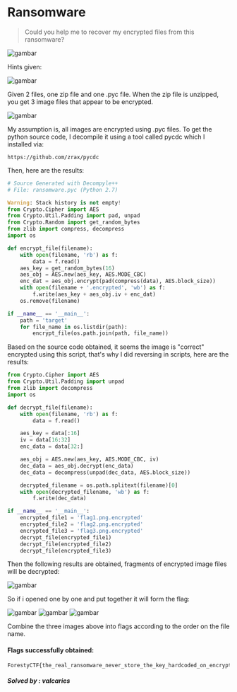 # Ransomware
>Could you help me to recover my encrypted files from this ransomware?

![gambar](https://github.com/Valcar-ies/WriteUP-Seleksi-Internal-Gemastik-2023-Foresty/assets/84186470/12132118-8772-4124-82ec-432fe2aded73)

Hints given:

![gambar](https://github.com/Valcar-ies/WriteUP-Seleksi-Internal-Gemastik-2023-Foresty/assets/84186470/f1593beb-ef9e-4b41-9ab4-4101cf96c31c)

Given 2 files, one zip file and one .pyc file.
When the zip file is unzipped, you get 3 image files that appear to be encrypted.

![gambar](https://github.com/Valcar-ies/WriteUP-Seleksi-Internal-Gemastik-2023-Foresty/assets/84186470/0aba5594-70d7-4a4d-88d4-ada331d93104)

My assumption is, all images are encrypted using .pyc files.
To get the python source code, I decompile it
using a tool called pycdc which I installed via:
```console
https://github.com/zrax/pycdc
```

Then, here are the results:

```py
# Source Generated with Decompyle++
# File: ransomware.pyc (Python 2.7)

Warning: Stack history is not empty!
from Crypto.Cipher import AES
from Crypto.Util.Padding import pad, unpad
from Crypto.Random import get_random_bytes
from zlib import compress, decompress
import os

def encrypt_file(filename):
    with open(filename, 'rb') as f:
        data = f.read()
    aes_key = get_random_bytes(16)
    aes_obj = AES.new(aes_key, AES.MODE_CBC)
    enc_dat = aes_obj.encrypt(pad(compress(data), AES.block_size))
    with open(filename + '.encrypted', 'wb') as f:
        f.write(aes_key + aes_obj.iv + enc_dat)
    os.remove(filename)

if __name__ == '__main__':
    path = 'target'
    for file_name in os.listdir(path):
        encrypt_file(os.path.join(path, file_name))
```

Based on the source code obtained, it seems the image is "correct"
encrypted using this script, that's why I did
reversing in scripts,
here are the results:

```py
from Crypto.Cipher import AES
from Crypto.Util.Padding import unpad
from zlib import decompress
import os

def decrypt_file(filename):
    with open(filename, 'rb') as f:
        data = f.read()

    aes_key = data[:16]
    iv = data[16:32]
    enc_data = data[32:]

    aes_obj = AES.new(aes_key, AES.MODE_CBC, iv)
    dec_data = aes_obj.decrypt(enc_data)
    dec_data = decompress(unpad(dec_data, AES.block_size))

    decrypted_filename = os.path.splitext(filename)[0]
    with open(decrypted_filename, 'wb') as f:
        f.write(dec_data)

if __name__ == '__main__':
    encrypted_file1 = 'flag1.png.encrypted'
    encrypted_file2 = 'flag2.png.encrypted'
    encrypted_file3 = 'flag3.png.encrypted'
    decrypt_file(encrypted_file1)
    decrypt_file(encrypted_file2)
    decrypt_file(encrypted_file3)
```

Then the following results are obtained, fragments of encrypted image files
will be decrypted:

![gambar](https://github.com/Valcar-ies/WriteUP-Seleksi-Internal-Gemastik-2023-Foresty/assets/84186470/d950400f-b9e5-41de-bd6c-9d56767c680c)

So if i opened one by one and put together it will
form the flag:

![gambar](https://github.com/Valcar-ies/WriteUP-Seleksi-Internal-Gemastik-2023-Foresty/assets/84186470/732f5cd7-2385-4473-a229-35ad80298a3d)
![gambar](https://github.com/Valcar-ies/WriteUP-Seleksi-Internal-Gemastik-2023-Foresty/assets/84186470/dfdae2c6-f48d-4a14-9a9f-369268ddb306)
![gambar](https://github.com/Valcar-ies/WriteUP-Seleksi-Internal-Gemastik-2023-Foresty/assets/84186470/724ba476-e91c-49b6-b72a-3cf8a594b317)

Combine the three images above into flags according to the order
on the file name.

#### Flags successfully obtained:
```console
ForestyCTF{the_real_ransomware_never_store_the_key_hardcoded_on_encrypted_file_12da1f}
```

##### Solved by : valcaries

